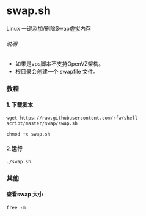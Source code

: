 # swap.sh

Linux 一键添加/删除Swap虚拟内存

###### 说明
* 如果是vps脚本不支持OpenVZ架构。
* 根目录会创建一个 swapfile 文件。

### 教程

#### 1. 下载脚本

```
wget https://raw.githubusercontent.com/rfw/shell-script/master/swap/swap.sh

chmod +x swap.sh
```

#### 2.运行

```
./swap.sh
```

### 其他

#### 查看swap 大小

```
free -m
```


